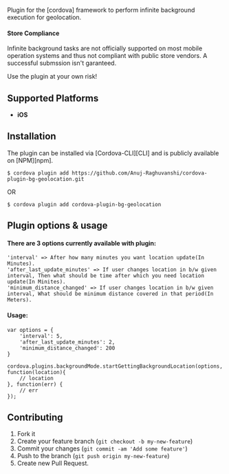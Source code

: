 Plugin for the [cordova] framework to perform infinite background execution for geolocation.

#### Store Compliance

Infinite background tasks are not officially supported on most mobile operation systems and thus not compliant with public store vendors. A successful submssion isn't garanteed.

Use the plugin at your own risk!


## Supported Platforms

- __iOS__


## Installation
The plugin can be installed via [Cordova-CLI][CLI] and is publicly available on [NPM][npm].
	
`$ cordova plugin add https://github.com/Anuj-Raghuvanshi/cordova-plugin-bg-geolocation.git`

OR

`$ cordova plugin add cordova-plugin-bg-geolocation`

## Plugin options & usage

#### There are 3 options currently available with plugin: 
	'interval' => After how many minutes you want location update(In Minutes).
	'after_last_update_minutes' => If user changes location in b/w given interval, Then what should be time after which you need location update(In Minites).
	'minimum_distance_changed' => If user changes location in b/w given interval, What should be minimum distance covered in that period(In Meters).

#### Usage:

```
var options = {
	'interval': 5,
	'after_last_update_minutes': 2,
	'minimum_distance_changed': 200
}

cordova.plugins.backgroundMode.startGettingBackgroundLocation(options, function(location){
	// location
}, function(err) {
	// err
});
```

## Contributing

1. Fork it
2. Create your feature branch (`git checkout -b my-new-feature`)
3. Commit your changes (`git commit -am 'Add some feature'`)
4. Push to the branch (`git push origin my-new-feature`)
5. Create new Pull Request.